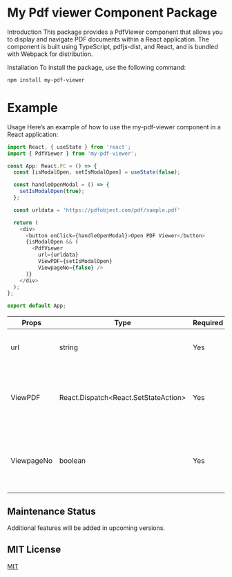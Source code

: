 # My Pdf viewer Component Package

Introduction
This package provides a PdfViewer component that allows you to display and navigate PDF documents within a React application. The component is built using TypeScript, pdfjs-dist, and React, and is bundled with Webpack for distribution.

Installation
To install the package, use the following command:
```bash
npm install my-pdf-viewer
```
# Example
Usage
Here’s an example of how to use the my-pdf-viewer component in a React application:

```typescript
import React, { useState } from 'react';
import { PdfViewer } from 'my-pdf-viewer';

const App: React.FC = () => {
  const [isModalOpen, setIsModalOpen] = useState(false);

  const handleOpenModal = () => {
    setIsModalOpen(true);
  };

  const urldata = 'https://pdfobject.com/pdf/sample.pdf'

  return (
    <div>
      <button onClick={handleOpenModal}>Open PDF Viewer</button>
      {isModalOpen && (
        <PdfViewer
          url={urldata}
          ViewPDF={setIsModalOpen}
          ViewpageNo={false} />
      )}
    </div>
  );
};

export default App;


```
| Props | Type | Required | Description|
| ------ | ------ | ------ | ------ |
| url | string | Yes | The URL of the PDF document to display.|
| ViewPDF | React.Dispatch<React.SetStateAction<boolean>> | Yes | The state setter function for controlling the visibility of the PDF viewer.|
| ViewpageNo | boolean | Yes | Flag to display the current page number and total pages.|


## Maintenance Status

Additional features will be added in upcoming versions.

## MIT License

[MIT](LICENSE)
